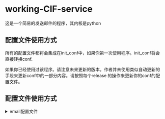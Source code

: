 # working-CIF-service
这是一个简易的发送邮件的程序，其内核是python

## 配置文件使用方式
所有的配置文件都将会集成在init_conf中，如果你第一次使用程序。init_conf将会直接转换conf.

如果你已经使用过该程序。请注意未来更新的版本。作者并未使用类似自动更新的手段来更新conf中的一部分内容。请按照每个release 的操作来更新你的conf的配置文件。


## 配置文件使用方式

<details>
  <summary>email配置文件</summary>
    | 字段名 | 介绍|
    |-----|-----|
    | name | 这是发送邮件时显示在邮件头上的昵称|
    |smtp_server|这是发送邮件的服务器|
    |smtp_port|这是发送邮件服务器的端口，一般不需要修改国内基本都是465|
    |smtp_user|这是你的发送账号|
    |smtp_password| 这是你的发送账号的密码|
</details>